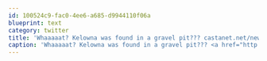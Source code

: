 ```yaml
---
id: 100524c9-fac0-4ee6-a685-d9944110f06a
blueprint: text
category: twitter
title: 'Whaaaaat? Kelowna was found in a gravel pit??? castanet.net/news/BC/64582/… #Grammar Nazi'
caption: 'Whaaaaat? Kelowna was found in a gravel pit??? <a href="http://www.castanet.net/news/BC/64582/Randall-Hopley-taken-into-custody" title="http://www.castanet.net/news/BC/64582/Randall-Hopley-taken-into-custody" class="link link_untco">castanet.net/news/BC/64582/…</a> <span class="hashtag hashtag_local">#<a href="http://tweettemp.darylchymko.ca/?tag=grammar">Grammar</a> Nazi'
---
```

